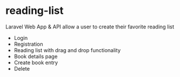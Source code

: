 # reading-list

Laravel Web App & API allow a user to create their favorite reading list

- Login
- Registration
- Reading list with drag and drop functionality
- Book details page
- Create book entry
- Delete
